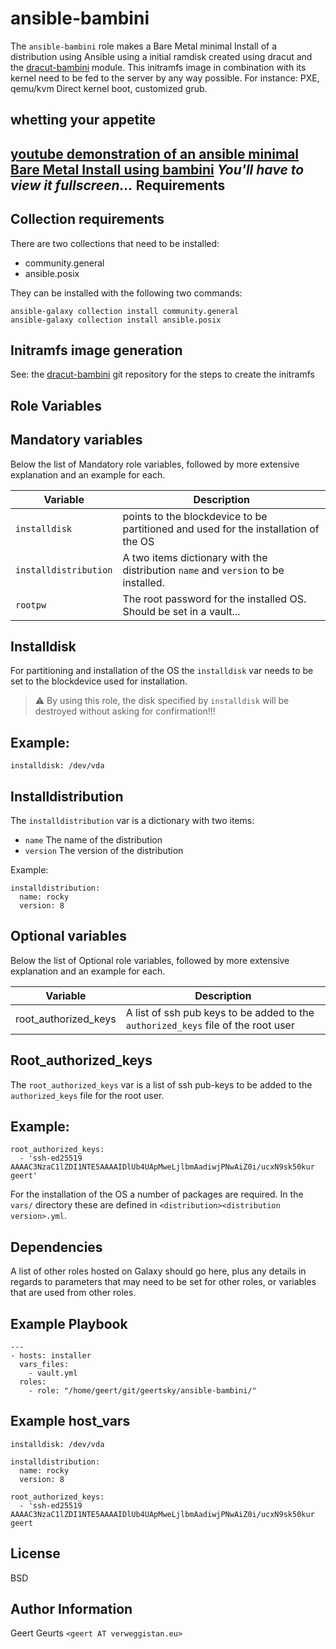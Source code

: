 ansible-bambini
=========================
The `ansible-bambini` role makes a Bare Metal minimal Install of a distribution using Ansible using a initial ramdisk created using dracut and the [dracut-bambini](https://github.com/Geertsky/dracut-bambini) module. This initramfs image in combination with its kernel need to be fed to the server by any way possible. For instance: PXE, qemu/kvm Direct kernel boot, customized grub.

whetting your appetite
----------------------
[youtube demonstration of an ansible minimal Bare Metal Install using bambini](https://youtu.be/r7R1V7xLOFg)
_You'll have to view it fullscreen..._
Requirements
------------

Collection requirements
-----------------------
There are two collections that need to be installed:
* community.general
* ansible.posix

They can be installed with the following two commands:

```
ansible-galaxy collection install community.general
ansible-galaxy collection install ansible.posix
```

Initramfs image generation
--------------------------

See: the [dracut-bambini](https://github.com/Geertsky/dracut-bambini) git repository for the steps to create the initramfs

Role Variables
--------------

Mandatory variables
-------------------

Below the list of Mandatory role variables, followed by more extensive explanation and an example for each.

|Variable|Description|
|---------------------|-----------------------------------------------------------------------------------|
|`installdisk`        |points to the blockdevice to be partitioned and used for the installation of the OS|
|`installdistribution`|A two items dictionary with the distribution `name` and `version` to be installed. |
|`rootpw`             |The root password for the installed OS. Should be set in a vault...                |

Installdisk
-----------
For partitioning and installation of the OS the `installdisk` var needs to be set to the blockdevice used for installation.

> :warning:
By using this role, the disk specified by `installdisk` will be destroyed without asking for confirmation!!!

Example:
--------

```
installdisk: /dev/vda
```

Installdistribution
-------------------
The `installdistribution` var is a dictionary with two items:
* `name` The name of the distribution
* `version` The version of the distribution

Example:

```
installdistribution:
  name: rocky
  version: 8
```

Optional variables
------------------

Below the list of Optional role variables, followed by more extensive explanation and an example for each.

|Variable|Description|
|--------|-----------|
|root_authorized_keys|A list of ssh pub keys to be added to the `authorized_keys` file of the root user|

Root_authorized_keys
--------------------
The `root_authorized_keys` var is a list of ssh pub-keys to be added to the `authorized_keys` file for the root user.

Example:
--------

```
root_authorized_keys:
  - 'ssh-ed25519 AAAAC3NzaC1lZDI1NTE5AAAAIDlUb4UApMweLjlbmAadiwjPNwAiZ0i/ucxN9sk50kur geert'
```

For the installation of the OS a number of packages are required. In the `vars/` directory these are defined in `<distribution><distribution version>.yml`.

Dependencies
------------

A list of other roles hosted on Galaxy should go here, plus any details in regards to parameters that may need to be set for other roles, or variables that are used from other roles.

Example Playbook
----------------
```
---
- hosts: installer
  vars_files:
    - vault.yml
  roles:
    - role: "/home/geert/git/geertsky/ansible-bambini/"
```
Example host_vars
-----------------

```
installdisk: /dev/vda

installdistribution:
  name: rocky
  version: 8

root_authorized_keys:
  - 'ssh-ed25519 AAAAC3NzaC1lZDI1NTE5AAAAIDlUb4UApMweLjlbmAadiwjPNwAiZ0i/ucxN9sk50kur geert
```

License
-------

BSD

Author Information
------------------

Geert Geurts `<geert AT verweggistan.eu>`
